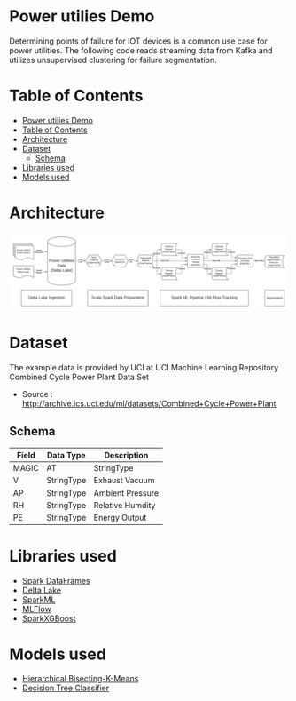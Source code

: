 # Power utilies Demo

Determining points of failure for IOT devices is a common use case for power utilities. The following code reads streaming data from Kafka and utilizes unsupervised clustering for failure segmentation.

# Table of Contents
- [Power utilies Demo](#power-utilies-demo)
- [Table of Contents](#table-of-contents)
- [Architecture](#architecture)
- [Dataset](#dataset)
  - [Schema](#schema)
- [Libraries used](#libraries-used)
- [Models used](#models-used)

# Architecture
![architecture](https://raw.githubusercontent.com/brickmeister/power_utilities_demo/master/img/Power%20Utilities%20Demographic%20Segmentation.png)

# Dataset

The example data is provided by UCI at UCI Machine Learning Repository Combined Cycle Power Plant Data Set
 * Source : http://archive.ics.uci.edu/ml/datasets/Combined+Cycle+Power+Plant

## Schema

 | Field | Data Type | Description |
 | ------------ | ------------ | ------------ |
 |MAGIC |AT|StringType|Ambient Temperature|
 |V|StringType|Exhaust Vacuum|
 |AP|StringType|Ambient Pressure|
 |RH|StringType|Relative Humdity|
 |PE|StringType|Energy Output|

# Libraries used
* [Spark DataFrames](https://spark.apache.org/docs/latest/sql-programming-guide.html)
* [Delta Lake](https://docs.delta.io/latest/delta-intro.html)
* [SparkML](http://spark.apache.org/docs/latest/ml-guide.html)
* [MLFlow](https://www.mlflow.org/docs/latest/index.html)
* [SparkXGBoost](https://github.com/sllynn/spark-xgboost.git)

# Models used
* [Hierarchical Bisecting-K-Means](https://medium.com/@afrizalfir/bisecting-kmeans-clustering-5bc17603b8a2)
* [Decision Tree Classifier](https://medium.com/swlh/decision-tree-classification-de64fc4d5aac)
